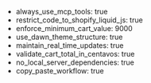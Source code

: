 - always_use_mcp_tools: true
- restrict_code_to_shopify_liquid_js: true
- enforce_minimum_cart_value: 9000
- use_dawn_theme_structure: true
- maintain_real_time_updates: true
- validate_cart_total_in_centavos: true
- no_local_server_dependencies: true
- copy_paste_workflow: true